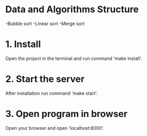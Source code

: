 # Data and Algorithms Structure

-Bubble sort
-Linear sort
-Merge sort

# 1. Install
 
Open the project in the terminal and run command 'make install'.

# 2. Start the server

After installation run command 'make start'.

# 3. Open program in browser

Open your browser and open 'localhost:8000'.
